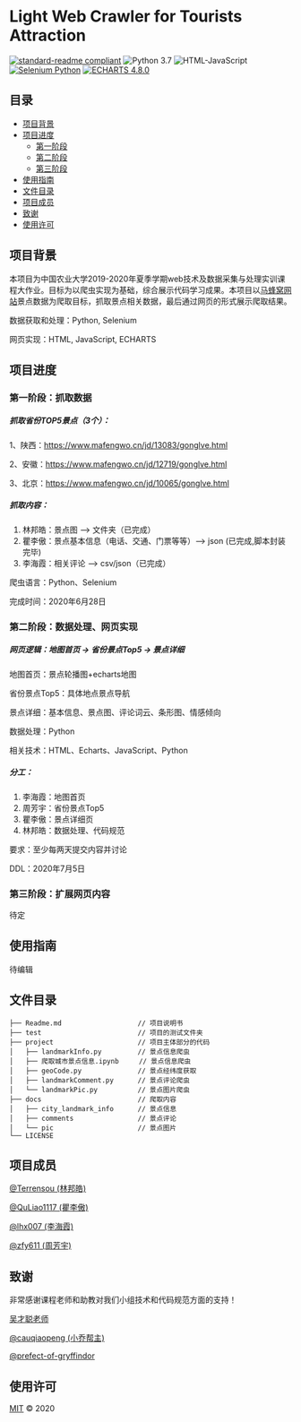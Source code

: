 # Light Web Crawler for  Tourists Attraction

[![standard-readme compliant](https://img.shields.io/badge/readme%20style-standard-brightgreen.svg?style=flat-square)](https://github.com/RichardLitt/standard-readme) ![Python 3.7](https://img.shields.io/badge/Python-3.7-blue?style=flat-square) ![HTML-JavaScript](https://img.shields.io/badge/HTML-JavaScript-blue?style=flat-square) [![Selenium Python](https://img.shields.io/badge/Selenium-Python-orange?style=flat-square)](https://www.selenium.dev/) [![ECHARTS 4.8.0](https://img.shields.io/badge/ECHARTS-4.8.0-orange?style=flat-square)](https://echarts.apache.org/zh/download.html)

## 目录

- [项目背景](#项目背景)
- [项目进度](#项目进度)
  - [第一阶段](#第一阶段：抓取数据)
  - [第二阶段](#第二阶段：数据处理、网页实现)
  - [第三阶段](#第三阶段：扩展网页内容)
- [使用指南](#使用指南)
- [文件目录](#文件目录)
- [项目成员](#项目成员)
- [致谢](#致谢)
- [使用许可](#使用许可)

## 项目背景

本项目为中国农业大学2019-2020年夏季学期web技术及数据采集与处理实训课程大作业。目标为以爬虫实现为基础，综合展示代码学习成果。本项目以<a href="https://www.mafengwo.cn/">马蜂窝网站</a>景点数据为爬取目标，抓取景点相关数据，最后通过网页的形式展示爬取结果。

数据获取和处理：Python, Selenium

网页实现：HTML, JavaScript, ECHARTS

## 项目进度

### 第一阶段：抓取数据

##### 抓取省份TOP5景点（3个）：

1、陕西：https://www.mafengwo.cn/jd/13083/gonglve.html

2、安徽：https://www.mafengwo.cn/jd/12719/gonglve.html

3、北京：https://www.mafengwo.cn/jd/10065/gonglve.html

##### 抓取内容：

1. 林邦皓：景点图 --> 文件夹（已完成）
2. 瞿李傲：景点基本信息（电话、交通、门票等等）--> json (已完成,脚本封装完毕)
3. 李海霞：相关评论 --> csv/json（已完成）

爬虫语言：Python、Selenium

完成时间：2020年6月28日

### 第二阶段：数据处理、网页实现

##### 网页逻辑：地图首页 -> 省份景点Top5 -> 景点详细

地图首页：景点轮播图+echarts地图

省份景点Top5：具体地点景点导航

景点详细：基本信息、景点图、评论词云、条形图、情感倾向

数据处理：Python

相关技术：HTML、Echarts、JavaScript、Python

##### 分工：

1. 李海霞：地图首页
2. 周芳宇：省份景点Top5
3. 瞿李傲：景点详细页
4. 林邦皓：数据处理、代码规范

要求：至少每两天提交内容并讨论

DDL：2020年7月5日

### 第三阶段：扩展网页内容

待定

## 使用指南

待编辑

## 文件目录

```
├── Readme.md                   // 项目说明书
├── test                        // 项目的测试文件夹
├── project                     // 项目主体部分的代码
│   ├── landmarkInfo.py         // 景点信息爬虫
│   ├── 爬取城市景点信息.ipynb     // 景点信息爬虫
│   ├── geoCode.py              // 景点经纬度获取
│   ├── landmarkComment.py      // 景点评论爬虫
│   └── landmarkPic.py          // 景点图片爬虫
├── docs                        // 爬取内容
│   ├── city_landmark_info      // 景点信息
│   ├── comments                // 景点评论
│   └── pic                     // 景点图片
└── LICENSE
```

## 项目成员

<a href="https://github.com/Terrensou">@Terrensou (林邦皓)</a>

<a href="https://github.com/QuLiao1117">@QuLiao1117 (瞿李傲)</a>

<a href="https://github.com/lhx007">@lhx007 (李海霞)</a>

<a href="https://github.com/zfy611">@zfy611 (周芳宇)</a>

## 致谢

非常感谢课程老师和助教对我们小组技术和代码规范方面的支持！

<a href="http://faculty.cau.edu.cn/xxdqxy/wcc/list.htm">吴才聪老师</a>

<a href="https://github.com/Terrensou">@cauqiaopeng (小乔帮主)</a>

<a href="https://github.com/prefect-of-gryffindor">@prefect-of-gryffindor</a>

## 使用许可

[MIT](LICENSE) © 2020

